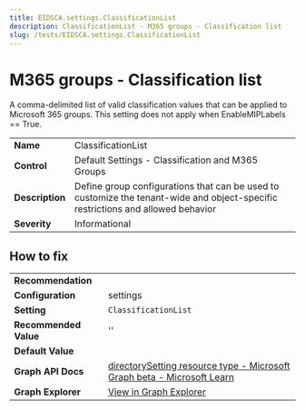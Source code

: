 ```yaml
---
title: EIDSCA.settings.ClassificationList
description: ClassificationList - M365 groups - Classification list
slug: /tests/EIDSCA.settings.ClassificationList
---
```


# M365 groups - Classification list

A comma-delimited list of valid classification values that can be applied to Microsoft 365 groups. This setting does not apply when EnableMIPLabels == True.

| | |
|-|-|
| **Name** | ClassificationList |
| **Control** | Default Settings - Classification and M365 Groups |
| **Description** | Define group configurations that can be used to customize the tenant-wide and object-specific restrictions and allowed behavior |
| **Severity** | Informational |

## How to fix
| | |
|-|-|
| **Recommendation** |  |
| **Configuration** | settings |
| **Setting** | `ClassificationList` |
| **Recommended Value** | '' |
| **Default Value** |  |
| **Graph API Docs** | [directorySetting resource type - Microsoft Graph beta - Microsoft Learn](https://learn.microsoft.com/en-us/graph/api/resources/directorysetting) |
| **Graph Explorer** | [View in Graph Explorer](https://developer.microsoft.com/en-us/graph/graph-explorer?request=settings&method=GET&version=beta&GraphUrl=https://graph.microsoft.com) |



